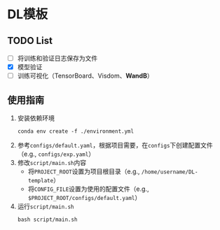 # DL模板

## TODO List

- [ ] 将训练和验证日志保存为文件
- [x] 模型验证
- [ ] 训练可视化（TensorBoard、Visdom、**WandB**）

## 使用指南

1. 安装依赖环境
   ```shell
   conda env create -f ./environment.yml
   ```
2. 参考`configs/default.yaml`，根据项目需要，在`configs`下创建配置文件（e.g., `configs/exp.yaml`）
3. 修改`script/main.sh`内容
    - 将`PROJECT_ROOT`设置为项目根目录（e.g., `/home/username/DL-template`）
    - 将`CONFIG_FILE`设置为使用的配置文件（e.g., `$PROJECT_ROOT/configs/default.yaml`）
4. 运行`script/main.sh`
   ```shell
   bash script/main.sh
   ```
